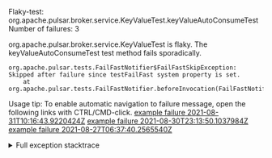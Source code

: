         
Flaky-test: org.apache.pulsar.broker.service.KeyValueTest.keyValueAutoConsumeTest
Number of failures: 3

org.apache.pulsar.broker.service.KeyValueTest is flaky. The keyValueAutoConsumeTest test method fails sporadically.

```
org.apache.pulsar.tests.FailFastNotifier$FailFastSkipException: Skipped after failure since testFailFast system property is set.
	at org.apache.pulsar.tests.FailFastNotifier.beforeInvocation(FailFastNotifier.java:88)

```

Usage tip: To enable automatic navigation to failure message, open the following links with CTRL/CMD-click.
[example failure 2021-08-31T10:16:43.9220424Z](https://github.com/apache/pulsar/runs/3471501156?check_suite_focus=true#step:10:2515)
[example failure 2021-08-30T23:13:50.1037984Z](https://github.com/apache/pulsar/runs/3467152431?check_suite_focus=true#step:9:1835)
[example failure 2021-08-27T06:37:40.2565540Z](https://github.com/apache/pulsar/runs/3440411059?check_suite_focus=true#step:9:3757)


<details>
<summary>Full exception stacktrace</summary>
<code><pre>
org.apache.pulsar.tests.FailFastNotifier$FailFastSkipException: Skipped after failure since testFailFast system property is set.
	at org.apache.pulsar.tests.FailFastNotifier.beforeInvocation(FailFastNotifier.java:88)

</pre></code>
</details>

